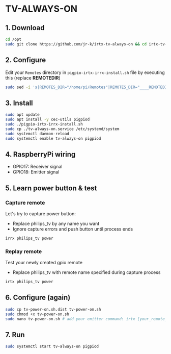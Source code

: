 TV-ALWAYS-ON
=

##  1. Download
```bash
cd /opt
sudo git clone https://github.com/jr-k/irtx-tv-always-on && cd irtx-tv-always-on
```

## 2. Configure
Edit your `Remotes` directory in `pigpio-irtx-irrx-install.sh` file by executing this (replace ____REMOTEDIR____)
```bash
sudo sed -i 's|REMOTES_DIR="/home/pi/Remotes"|REMOTES_DIR="____REMOTEDIR____"|g' pigpio-irtx-irrx-install.sh
```

## 3. Install
```bash
sudo apt update
sudo apt install -y cec-utils pigpiod
sudo ./pigpio-irtx-irrx-install.sh
sudo cp ./tv-always-on.service /etc/systemd/system
sudo systemctl daemon-reload
sudo systemctl enable tv-always-on pigpiod
```

## 4. RaspberryPi wiring

- GPIO17: Receiver signal
- GPIO18: Emitter signal

## 5. Learn power button & test

### Capture remote
Let's try to capture power button:
- Replace philips_tv by any name you want
- Ignore capture errors and push button until process ends
```bash
irrx philips_tv power
```

### Replay remote
Test your newly created gpio remote
- Replace philips_tv with remote name specified during capture process
```bash
irtx philips_tv power
```


## 6. Configure (again)
```bash
sudo cp tv-power-on.sh.dist tv-power-on.sh
sudo chmod +x tv-power-on.sh
sudo nano tv-power-on.sh # add your emitter command: irtx [your_remote_name] power
```


## 7. Run
```bash
sudo systemctl start tv-always-on pigpiod
```


